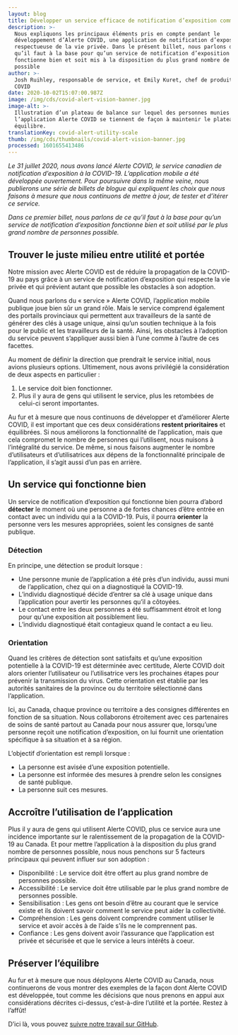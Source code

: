 ```yaml
---
layout: blog
title: Développer un service efficace de notification d’exposition comme Alerte COVID
description: >-
  Nous expliquons les principaux éléments pris en compte pendant le
  développement d’Alerte COVID, une application de notification d’exposition
  respectueuse de la vie privée. Dans le présent billet, nous parlons de ce
  qu’il faut à la base pour qu’un service de notification d’exposition
  fonctionne bien et soit mis à la disposition du plus grand nombre de personnes
  possible
author: >-
  Josh Ruihley, responsable de service, et Emily Kuret, chef de produit – Alerte
  COVID
date: 2020-10-02T15:07:00.987Z
image: /img/cds/covid-alert-vision-banner.jpg
image-alt: >-
  Illustration d’un plateau de balance sur lequel des personnes munies de
  l’application Alerte COVID se tiennent de façon à maintenir le plateau en
  équilibre.
translationKey: covid-alert-utility-scale
thumb: /img/cds/thumbnails/covid-alert-vision-banner.jpg
processed: 1601655413486
---
```

*Le 31 juillet 2020, nous avons lancé Alerte COVID, le service canadien de notification d’exposition à la COVID-19. L’application mobile a été développée ouvertement. Pour poursuivre dans la même veine, nous publierons une série de billets de blogue qui expliquent les choix que nous faisons à mesure que nous continuons de mettre à jour, de tester et d’itérer ce service.* 

*Dans ce premier billet, nous parlons de ce qu’il faut à la base pour qu’un service de notification d’exposition fonctionne bien et soit utilisé par le plus grand nombre de personnes possible.*
## Trouver le juste milieu entre utilité et portée
Notre mission avec Alerte COVID est de réduire la propagation de la COVID-19 au pays grâce à un service de notification d’exposition qui respecte la vie privée et qui prévient autant que possible les obstacles à son adoption. 

Quand nous parlons du « service » Alerte COVID, l’application mobile publique joue bien sûr un grand rôle. Mais le service comprend également des portails provinciaux qui permettent aux travailleurs de la santé de générer des clés à usage unique, ainsi qu’un soutien technique à la fois pour le public et les travailleurs de la santé. Ainsi, les obstacles à l’adoption du service peuvent s’appliquer aussi bien à l’une comme à l’autre de ces facettes.

Au moment de définir la direction que prendrait le service initial, nous avions plusieurs options. Ultimement, nous avons privilégié la considération de deux aspects en particulier :

1. Le service doit bien fonctionner.
2. Plus il y aura de gens qui utilisent le service, plus les retombées de celui-ci seront importantes.

Au fur et à mesure que nous continuons de développer et d’améliorer Alerte COVID, il est important que ces deux considérations **restent prioritaires** et équilibrées. Si nous améliorons la fonctionnalité de l’application, mais que cela compromet le nombre de personnes qui l’utilisent, nous nuisons à l’intégralité du service. De même, si nous faisons augmenter le nombre d’utilisateurs et d’utilisatrices aux dépens de la fonctionnalité principale de l’application, il s’agit aussi d’un pas en arrière.

## Un service qui fonctionne bien

Un service de notification d’exposition qui fonctionne bien pourra d’abord **détecter** le moment où une personne a de fortes chances d’être entrée en contact avec un individu qui a la COVID-19. Puis, il pourra **orienter** la personne vers les mesures appropriées, soient les consignes de santé publique. 
### Détection
En principe, une détection se produit lorsque :

* Une personne munie de l’application a été près d’un individu, aussi muni de l’application, chez qui on a diagnostiqué la COVID-19.
* L’individu diagnostiqué décide d’entrer sa clé à usage unique dans l’application pour avertir les personnes qu’il a côtoyées.
* Le contact entre les deux personnes a été suffisamment étroit et long pour qu’une exposition ait possiblement lieu.
* L’individu diagnostiqué était contagieux quand le contact a eu lieu.

### Orientation
Quand les critères de détection sont satisfaits et qu’une exposition potentielle à la COVID-19 est déterminée avec certitude, Alerte COVID doit alors orienter l’utilisateur ou l’utilisatrice vers les prochaines étapes pour prévenir la transmission du virus. Cette orientation est établie par les autorités sanitaires de la province ou du territoire sélectionné dans l’application. 

Ici, au Canada, chaque province ou territoire a des consignes différentes en fonction de sa situation. Nous collaborons étroitement avec ces partenaires de soins de santé partout au Canada pour nous assurer que, lorsqu’une personne reçoit une notification d’exposition, on lui fournit une orientation spécifique à sa situation et à sa région.

L’objectif d’orientation est rempli lorsque :

* La personne est avisée d’une exposition potentielle.
* La personne est informée des mesures à prendre selon les consignes de santé publique.
* La personne suit ces mesures.

## Accroître l’utilisation de l’application
Plus il y aura de gens qui utilisent Alerte COVID, plus ce service aura une incidence importante sur le ralentissement de la propagation de la COVID-19 au Canada. Et pour mettre l’application à la disposition du plus grand nombre de personnes possible, nous nous penchons sur 5 facteurs principaux qui peuvent influer sur son adoption : 

* Disponibilité : Le service doit être offert au plus grand nombre de personnes possible.
* Accessibilité : Le service doit être utilisable par le plus grand nombre de personnes possible.
* Sensibilisation : Les gens ont besoin d’être au courant que le service existe et ils doivent savoir comment le service peut aider la collectivité.
* Compréhension : Les gens doivent comprendre comment utiliser le service et avoir accès à de l’aide s’ils ne le comprennent pas.
* Confiance : Les gens doivent avoir l’assurance que l’application est privée et sécurisée et que le service a leurs intérêts à coeur.

## Préserver l’équilibre

Au fur et à mesure que nous déployons Alerte COVID au Canada, nous continuerons de vous montrer des exemples de la façon dont Alerte COVID est développée, tout comme les décisions que nous prenons en appui aux considérations décrites ci-dessus, c’est-à-dire l’utilité et la portée. Restez à l’affût!

D’ici là, vous pouvez [suivre notre travail sur GitHub](https://github.com/cds-snc/covid-alert-app).


